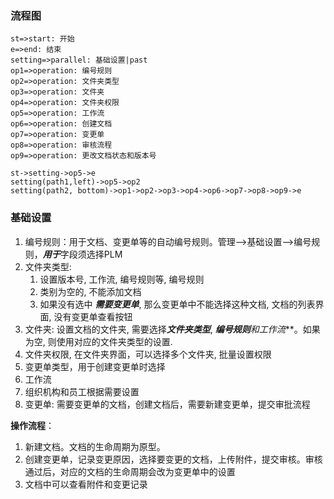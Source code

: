 ### 流程图

```flowchart
st=>start: 开始
e=>end: 结束
setting=>parallel: 基础设置|past
op1=>operation: 编号规则
op2=>operation: 文件夹类型
op3=>operation: 文件夹
op4=>operation: 文件夹权限
op5=>operation: 工作流
op6=>operation: 创建文档
op7=>operation: 变更单
op8=>operation: 审核流程
op9=>operation: 更改文档状态和版本号

st->setting->op5->e
setting(path1,left)->op5->op2
setting(path2, bottom)->op1->op2->op3->op4->op6->op7->op8->op9->e
```

### 基础设置

1. 编号规则：用于文档、变更单等的自动编号规则。管理-->基础设置-->编号规则，***用于***字段须选择PLM
2. 文件夹类型: 
   1. 设置版本号, 工作流, 编号规则等, 编号规则
   2. 类别为空的, 不能添加文档
   3. 如果没有选中 ***需要变更单***, 那么变更单中不能选择这种文档, 文档的列表界面, 没有变更单查看按钮
3. 文件夹:  设置文档的文件夹, 需要选择***文件夹类型***, ***编号规则**和**工作流***。如果为空, 则使用对应的文件夹类型的设置.
4. 文件夹权限, 在文件夹界面，可以选择多个文件夹, 批量设置权限
5. 变更单类型，用于创建变更单时选择
6. 工作流
7. 组织机构和员工根据需要设置
8. 变更单:  需要变更单的文档，创建文档后，需要新建变更单，提交审批流程

**操作流程**：

1. 新建文档。文档的生命周期为原型。
2. 创建变更单，记录变更原因，选择要变更的文档，上传附件，提交审核。审核通过后，对应的文档的生命周期会改为变更单中的设置
3. 文档中可以查看附件和变更记录
